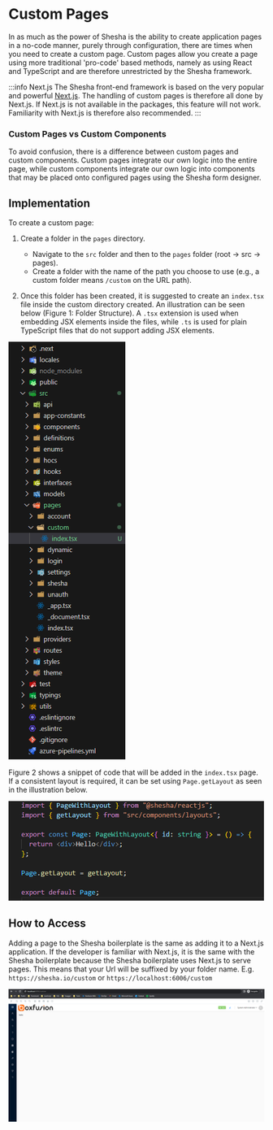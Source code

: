 # Custom Pages

In as much as the power of Shesha is the ability to create application pages in a no-code manner, purely through configuration, there are times when you need to create a custom page. Custom pages allow you create a page using more traditional 'pro-code' based methods, namely as using React and TypeScript and are therefore unrestricted by the Shesha framework.

:::info Next.js
The Shesha front-end framework is based on the very popular and powerful [Next.js](https://nextjs.org/). The handling of custom pages is therefore all done by Next.js. If Next.js is not available in the packages, this feature will not work. Familiarity with Next.js is therefore also recommended.
:::

### Custom Pages vs Custom Components

To avoid confusion, there is a difference between custom pages and custom components. Custom pages integrate our own logic into the entire page, while custom components integrate our own logic into components that may be placed onto configured pages using the Shesha form designer.

## Implementation

To create a custom page:

1. Create a folder in the `pages` directory.

   - Navigate to the `src` folder and then to the `pages` folder (root -> src -> pages).
   - Create a folder with the name of the path you choose to use (e.g., a custom folder means `/custom` on the URL path).

2. Once this folder has been created, it is suggested to create an `index.tsx` file inside the custom directory created. An illustration can be seen below (Figure 1: Folder Structure). A `.tsx` extension is used when embedding JSX elements inside the files, while `.ts` is used for plain TypeScript files that do not support adding JSX elements.

![Image](./images/customPage2.png)


Figure 2 shows a snippet of code that will be added in the `index.tsx` page. If a consistent layout is required, it can be set using `Page.getLayout` as seen in the illustration below.

![Image](./images/customPage1.png)

## How to Access

Adding a page to the Shesha boilerplate is the same as adding it to a Next.js application. If the developer is familiar with Next.js, it is the same with the Shesha boilerplate because the Shesha boilerplate uses Next.js to serve pages. This means that your Url will be suffixed by your folder name. E.g. `https://shesha.io/custom` or `https://localhost:6006/custom`

![Image](./images/customPage3.png)

